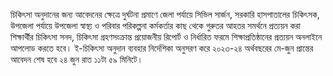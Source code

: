 চিকিৎসা অনুদানের জন্য আবেদনের ক্ষেত্রে দুর্ঘটনা প্রমাণে জেলা পর্যায়ে সিভিল সার্জন, সরকারি হাসপাতালের চিকিৎসক, উপজেলা পর্যায়ে উপজেলা স্বাস্থ্য ও পরিবার পরিকল্পনা কর্মকর্তার কাছ থেকে গুরুতর আহতর সমর্থনে প্রত্যয়ন করা শিক্ষার্থীর চিকিৎসা সনদ, চিকিৎসা গ্রহণসংক্রান্ত প্রয়োজনীয় রিপোর্ট ও নির্ধারিত ফরমে শিক্ষাপ্রতিষ্ঠানের প্রত্যয়ন অনলাইনে আপলোড করতে হবে। ই-চিকিৎসা অনুদান ব্যবহার নির্দেশিকা অনুসরণ করে ২০২৩-২৪ অর্থবছরের মে-জুন প্রান্তের আবেদন শেষ হবে ২৪ জুন রাত ১১টা ৫৯ মিনিটে।
